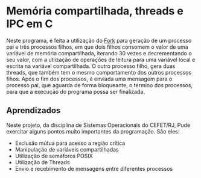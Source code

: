 
# Memória compartilhada, threads e IPC em C


Neste programa, é feita a utilização do [Fork](https://br.ccm.net/faq/10841-o-que-faz-um-fork)  para geração de um processo pai e três processos filhos, em que dois filhos consomem o valor de uma variável de memória compartilhada, iterando 30 vezes e decrementando o seu valor, com a utlização de operações de leitura para uma variável local e escrita na variável compartilhada. O outro processo filho, gera duas threads, que também tem o mesmo comportamento dos outros processos fihos. Após o fim dos processos, é enviada uma mensagem para o processo pai, que aguarda de forma bloqueante, o termino dos processos, para que a execução do programa possa ser finalizada.

## Aprendizados

Neste projeto, da disciplina de Sistemas Operacionais do CEFET/RJ, Pude exercitar alguns pontos muito importantes da programação. São eles:
- Exclusão mútua para acesso a região crítica
- Manipulação de variáveis compartilhadas 
- Utilização de semáforos POSIX
- Utilização de Threads
- Envio e recebimento de mensagens entre diferentes processos

